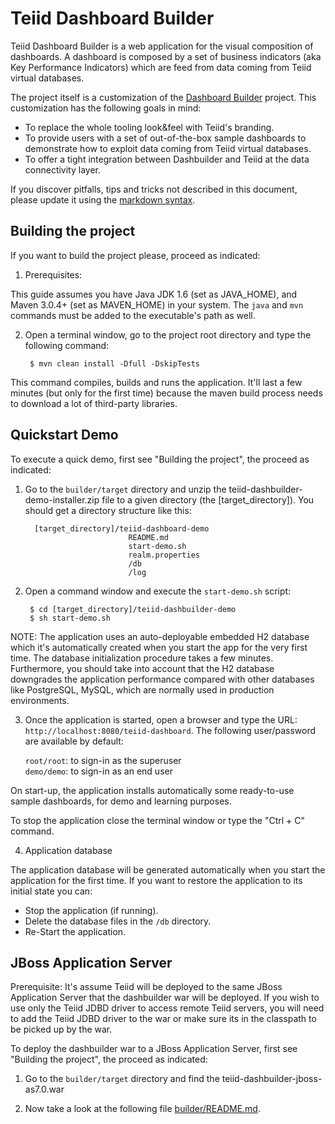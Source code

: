 Teiid Dashboard Builder
=======================

Teiid Dashboard Builder is a web application for the visual composition of dashboards. A dashboard is composed by a set of
 business indicators (aka Key Performance Indicators) which are feed from data coming from Teiid virtual databases.

The project itself is a customization of the [Dashboard Builder](https://github.com/droolsjbpm/dashboard-builder) project.
This customization has the following goals in mind:

* To replace the whole tooling look&feel with Teiid's branding.
* To provide users with a set of out-of-the-box sample dashboards to demonstrate how to exploit data coming from Teiid virtual databases.
* To offer a tight integration between Dashbuilder and Teiid at the data connectivity layer.

If you discover pitfalls, tips and tricks not described in this document,
please update it using the [markdown syntax](http://daringfireball.net/projects/markdown/syntax).


Building the project
--------------------

If you want to build the project please, proceed as indicated:

1. Prerequisites:

  This guide assumes you have Java JDK 1.6 (set as JAVA_HOME), and Maven 3.0.4+ (set as MAVEN_HOME) in your system.
  The <code>java</code> and <code>mvn</code> commands must be added to the executable's path as well.

2. Open a terminal window, go to the project root directory and type the following command:

        $ mvn clean install -Dfull -DskipTests

  This command compiles, builds and runs the application. It'll last a few minutes (but only for the first time) because
  the maven build process needs to download a lot of third-party libraries.


Quickstart Demo
-------------------

To execute a quick demo, first see "Building the project", the proceed as indicated:

1. Go to the <code>builder/target</code> directory and unzip the teiid-dashbuilder-demo-installer.zip file to
  a given directory (the [target_directory]). You should get a directory structure like this:

         [target_directory]/teiid-dashboard-demo
                              README.md
                              start-demo.sh
                              realm.properties
                              /db
                              /log

2. Open a command window and execute the <code>start-demo.sh</code> script:

        $ cd [target_directory]/teiid-dashbuilder-demo
        $ sh start-demo.sh

  NOTE: The application uses an auto-deployable embedded H2 database which it's automatically created when you start
  the app for the very first time. The database initialization procedure takes a few minutes. Furthermore, you should
  take into account that the H2 database downgrades the application performance compared with other databases like
  PostgreSQL, MySQL, which are normally used in production environments.

3. Once the application is started, open a browser and type the URL: <code>http://localhost:8080/teiid-dashboard</code>.
The following user/password are available by default:

     <code>root/root</code>: to sign-in as the superuser     
     <code>demo/demo</code>: to sign-in as an end user

  On start-up, the application installs automatically some ready-to-use sample dashboards, for demo and learning purposes.

  To stop the application close the terminal window or type the "Ctrl + C" command.

4. Application database

The application database will be generated automatically when you start the application for the first time.
If you want to restore the application to its initial state you can:

* Stop the application (if running).
* Delete the database files in the <code>/db</code> directory.
* Re-Start the application.

JBoss Application Server
-------------------------

Prerequisite:   It's assume Teiid will be deployed to the same JBoss Application Server that the dashbuilder war will be deployed.
                If you wish to use only the Teiid JDBD driver to access remote Teiid servers, you will need to add the
                Teiid JDBD driver to the war or make sure its in the classpath to be picked up by the war.


To deploy the dashbuilder war to a JBoss Application Server, first see "Building the project", the proceed as indicated:

1.  Go to the <code>builder/target</code> directory and find the teiid-dashbuilder-jboss-as7.0.war

2.  Now take a look at the following file [builder/README.md](https://github.com/teiid/teiid-dashboard/blob/master/builder/README.md).



